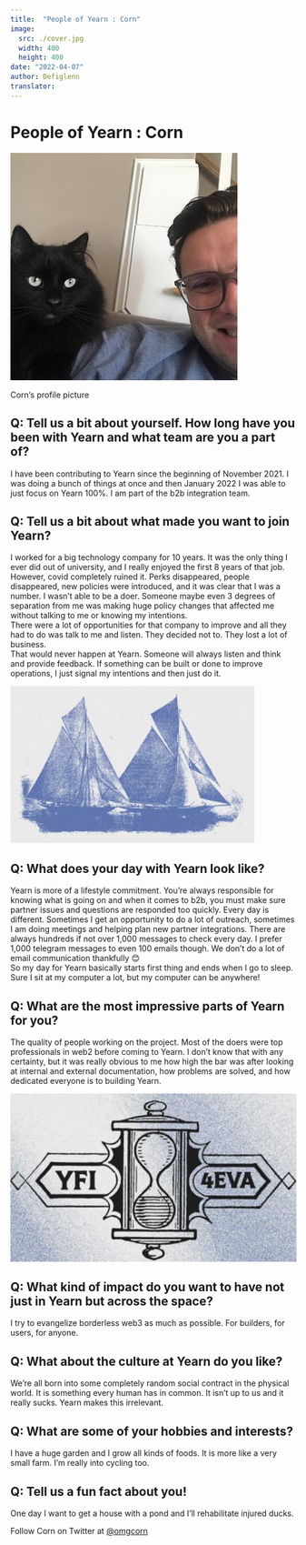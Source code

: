 ```yaml
---
title:  "People of Yearn : Corn"
image:
  src: ./cover.jpg
  width: 400
  height: 400
date: "2022-04-07"
author: Defiglenn
translator: 
---
```



# People of Yearn : Corn

![](cover.jpg?w=400&h=400)

Corn‘s profile picture

## Q: Tell us a bit about yourself. How long have you been with Yearn and what team are you a part of?  
I have been contributing to Yearn since the beginning of November 2021. I was doing a bunch of things at once and then January 2022 I was able to just focus on Yearn 100%. I am part of the b2b integration team.

## Q: Tell us a bit about what made you want to join Yearn?  
I worked for a big technology company for 10 years. It was the only thing I ever did out of university, and I really enjoyed the first 8 years of that job. However, covid completely ruined it. Perks disappeared, people disappeared, new policies were introduced, and it was clear that I was a number. I wasn’t able to be a doer. Someone maybe even 3 degrees of separation from me was making huge policy changes that affected me without talking to me or knowing my intentions.  
There were a lot of opportunities for that company to improve and all they had to do was talk to me and listen. They decided not to. They lost a lot of business.  
That would never happen at Yearn. Someone will always listen and think and provide feedback. If something can be built or done to improve operations, I just signal my intentions and then just do it.

![](image1.jpg?w=530&h=311)

## Q: What does your day with Yearn look like?  
Yearn is more of a lifestyle commitment. You’re always responsible for knowing what is going on and when it comes to b2b, you must make sure partner issues and questions are responded too quickly. Every day is different. Sometimes I get an opportunity to do a lot of outreach, sometimes I am doing meetings and helping plan new partner integrations. There are always hundreds if not over 1,000 messages to check every day. I prefer 1,000 telegram messages to even 100 emails though. We don’t do a lot of email communication thankfully 😊  
So my day for Yearn basically starts first thing and ends when I go to sleep. Sure I sit at my computer a lot, but my computer can be anywhere!

## Q: What are the most impressive parts of Yearn for you?  
The quality of people working on the project. Most of the doers were top professionals in web2 before coming to Yearn. I don’t know that with any certainty, but it was really obvious to me how high the bar was after looking at internal and external documentation, how problems are solved, and how dedicated everyone is to building Yearn.

![](image2.jpg?w=430&h=276)

## Q: What kind of impact do you want to have not just in Yearn but across the space?  
I try to evangelize borderless web3 as much as possible. For builders, for users, for anyone.

## Q: What about the culture at Yearn do you like?   
We’re all born into some completely random social contract in the physical world. It is something every human has in common. It isn’t up to us and it really sucks. Yearn makes this irrelevant.

## Q: What are some of your hobbies and interests?  
I have a huge garden and I grow all kinds of foods. It is more like a very small farm. I’m really into cycling too.

## Q: Tell us a fun fact about you!  
One day I want to get a house with a pond and I’ll rehabilitate injured ducks.

Follow Corn on Twitter at [@omgcorn](https://twitter.com/omgcorn)
